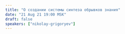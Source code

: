 ```yaml
---
title: "О создании системы синтеза обрывков знания"
date: "21 Aug 21 19:00 MSK"
draft: false
speakers: ["nikolay-grigoryev"]
---
```

